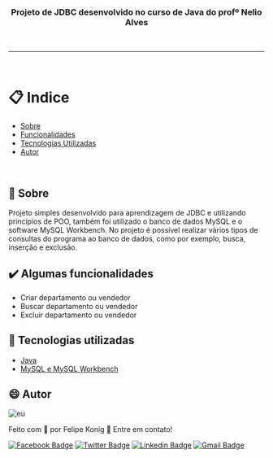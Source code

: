 <h3 align="center">Projeto de JDBC desenvolvido no curso de Java do profº Nelio Alves</h3>

<br />

---
<br />

# :clipboard: Indice

- [Sobre](#Sobre)
- [Funcionalidades](#Funcionalidades)
- [Tecnologias Utilizadas](#Tecnologias-utilizadas)
- [Autor](#Autor)

<br />

## :pushpin: <a name="Sobre">Sobre</a>  

Projeto simples desenvolvido para aprendizagem de JDBC e utilizando princípios de POO, também foi utilizado o banco de dados MySQL e o software MySQL Workbench. No projeto é possível realizar vários tipos de consultas do programa ao banco de dados, como por exemplo, busca, inserção e exclusão.  


## :heavy_check_mark: <a name="Funcionalidades">Algumas funcionalidades</a> 

- Criar departamento ou vendedor
- Buscar departamento ou vendedor
- Excluir departamento ou vendedor

## :rocket: <a name="Tecnologias-utilizadas">Tecnologias utilizadas</a>  

- [Java](https://www.oracle.com/br/java/technologies/javase-downloads.html)
- [MySQL e MySQL Workbench](https://dev.mysql.com/downloads/workbench/)

## :smile: <a name="Autor">Autor</a>  

![eu](https://user-images.githubusercontent.com/49540283/117379724-7840fe80-aeae-11eb-87fb-54a79b44233d.jpg)
   
Feito com 💙 por Felipe Konig :wave: Entre em contato!

[![Facebook Badge](https://img.shields.io/badge/Facebook-Felipe%20Konig-blue)](https://www.facebook.com/felipe.konig.3/)
[![Twitter Badge](https://img.shields.io/badge/Twitter-Felipe%20Konig-blue)](https://twitter.com/FelipeKonig4) 
[![Linkedin Badge](https://img.shields.io/badge/LinkedIn-Felipe%20Konig-blue)](https://www.linkedin.com/in/felipe-konig-10bb8a190/) 
[![Gmail Badge](https://img.shields.io/badge/Gmail-lipekonig%40gmail.com-orange)](mailto:lipekonig@gmail.com)
